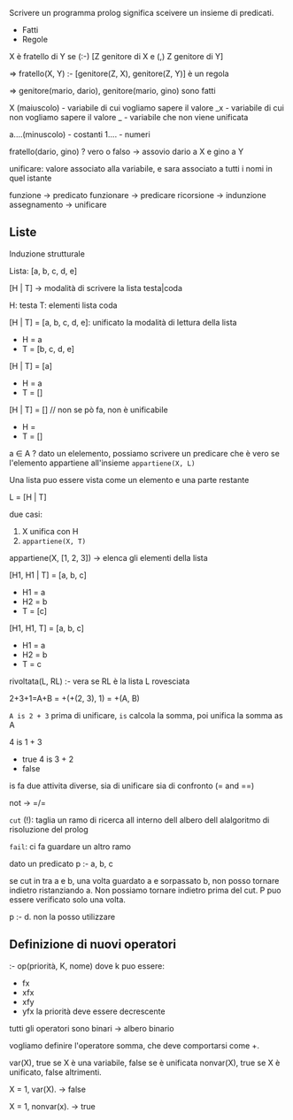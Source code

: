 Scrivere un programma prolog significa sceivere un insieme di predicati.
- Fatti
- Regole


X è fratello di Y se (:-) [Z genitore di X e (,) Z genitore di Y] 

=> fratello(X, Y) :- [genitore(Z, X), genitore(Z, Y)] è un regola

=> genitore(mario, dario), genitore(mario, gino) sono fatti 

X (maiuscolo) - variabile di cui vogliamo sapere il valore
_x - variabile di cui non vogliamo sapere il valore
_ - variabile che non viene unificata

a....(minuscolo) - costanti
1.... - numeri

fratello(dario, gino) ? vero o falso
-> assovio dario a X e gino a Y

unificare: valore associato alla variabile, e sara associato a tutti i nomi in quel istante

funzione -> predicato
funzionare -> predicare
ricorsione -> indunzione
assegnamento -> unificare

## Liste 

Induzione strutturale

Lista: [a, b, c, d, e]

[H | T] -> modalità di scrivere la lista testa|coda

H: testa
T: elementi lista coda

[H | T] = [a, b, c, d, e]: unificato la modalità di lettura della lista
- H = a
- T = [b, c, d, e]

[H | T] = [a]
- H = a
- T = []

[H | T] = [] // non se pò fa, non è unificabile
- H = 
- T = []

a $\in$ A ? dato un elelemento, possiamo scrivere un predicare che è vero se l'elemento appartiene all'insieme
`appartiene(X, L)`

Una lista puo essere vista come un elemento e una parte restante

L = [H | T]

due casi:
1. X unifica con H
2. `appartiene(X, T)`

appartiene(X, [1, 2, 3]) -> elenca gli elementi della lista

[H1, H1 | T] = [a, b, c]
- H1 = a
- H2 = b
- T = [c]
  
[H1, H1, T] = [a, b, c]
- H1 = a
- H2 = b
- T = c
  
rivoltata(L, RL) :- vera se RL è la lista L rovesciata

2+3+1=A+B = +(+(2, 3), 1) = +(A, B)

`A is 2 + 3` 
prima di unificare, `is` calcola la somma, poi unifica la somma as A

4 is 1 + 3
- true
4 is 3 + 2
- false

is fa due attivita diverse, sia di unificare sia di confronto (= and ==)

not -> =/=

`cut` (!): taglia un ramo di ricerca all interno dell albero dell alalgoritmo di risoluzione del prolog


`fail`: ci fa guardare un altro ramo


dato un predicato p :- a, b, c

se cut in tra a e b, una volta guardato a e sorpassato b, non posso tornare indietro ristanziando a. Non possiamo tornare indietro prima del cut. P puo essere verificato solo una volta. 

p :- d. non la posso utilizzare

## Definizione di nuovi operatori

:- op(priorità, K, nome)
dove k puo essere:
- fx
- xfx
- xfy
- yfx
la priorità deve essere decrescente

tutti gli operatori sono binari -> albero binario

vogliamo definire l'operatore somma, che deve comportarsi come +.

var(X), true se X è una variabile, false se è unificata
nonvar(X), true se X è unificato, false altrimenti.

X = 1,
var(X). -> false

X = 1,
nonvar(x). -> true